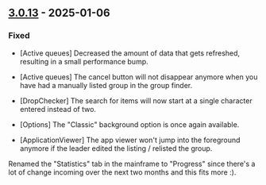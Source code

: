 ## [3.0.13](https://github.com/NintendoLink07/MythicIOGrabber/releases/tag/3.0.13) - 2025-01-06

### Fixed

- [Active queues] Decreased the amount of data that gets refreshed, resulting in a small performance bump.

- [Active queues] The cancel button will not disappear anymore when you have had a manually listed group in the group finder.

- [DropChecker] The search for items will now start at a single character entered instead of two.

- [Options] The "Classic" background option is once again available.

- [ApplicationViewer] The app viewer won't jump into the foreground anymore if the leader edited the listing / relisted the group.

Renamed the "Statistics" tab in the mainframe to "Progress" since there's a lot of change incoming over the next two months and this fits more :).